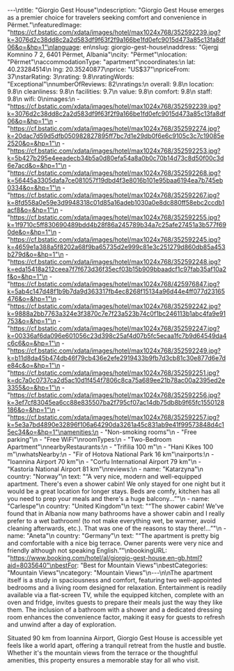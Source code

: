 ---\ntitle: "Giorgio Gest House"\ndescription: "Giorgio Gest House emerges as a premier choice for travelers seeking comfort and convenience in Përmet."\nfeaturedImage: "https://cf.bstatic.com/xdata/images/hotel/max1024x768/352592239.jpg?k=3076d2c38dd8c2a2d583df9f63f2f9a166be1fd0efc9015d473a85c13fa8df06&o=&hp=1"\nlanguage: en\nslug: giorgio-gest-house\naddress: "Gjergj Komnino 7 2, 6401 Përmet, Albania"\ncity: "Përmet"\nlocation: "Përmet"\naccommodationType: "apartment"\ncoordinates:\n  lat: 40.23284514\n  lng: 20.35240877\nprice: "US$37"\npriceFrom: 37\nstarRating: 3\nrating: 9.8\nratingWords: "Exceptional"\nnumberOfReviews: 82\nratings:\n  overall: 9.8\n  location: 9.8\n  cleanliness: 9.8\n  facilities: 9.7\n  value: 9.8\n  comfort: 9.8\n  staff: 9.8\n  wifi: 0\nimages:\n  - "https://cf.bstatic.com/xdata/images/hotel/max1024x768/352592239.jpg?k=3076d2c38dd8c2a2d583df9f63f2f9a166be1fd0efc9015d473a85c13fa8df06&o=&hp=1"\n  - "https://cf.bstatic.com/xdata/images/hotel/max1024x768/352592274.jpg?k=20dac7d59d5dfb050982827895ff7bc7d1e29db0f6e6c9105c3c7c19085e2520&o=&hp=1"\n  - "https://cf.bstatic.com/xdata/images/hotel/max1024x768/352592253.jpg?k=5b427b295e4eeadecb34b5a0d80efa54a8a0b0c70b14d73c8d50f00c3d6e7acd&o=&hp=1"\n  - "https://cf.bstatic.com/xdata/images/hotel/max1024x768/352592268.jpg?k=56445a3305dafa7ce081057f19dbd4f3e8016b101e95baa6194ea7b745eb0334&o=&hp=1"\n  - "https://cf.bstatic.com/xdata/images/hotel/max1024x768/352592267.jpg?k=8fd558a0e59e3d9948318c01d85a16adeb1030a0e8dc880ff58ebc2ccdb1acf8&o=&hp=1"\n  - "https://cf.bstatic.com/xdata/images/hotel/max1024x768/352592255.jpg?k=1f9710c5ff830690489bdd4b28f86a245789b34a7c25afe27451a3b577f690de&o=&hp=1"\n  - "https://cf.bstatic.com/xdata/images/hotel/max1024x768/352592245.jpg?k=4659e1a388a5f8202a68f9ba65735d2e999c81e3c251279d860db85a453b279d&o=&hp=1"\n  - "https://cf.bstatic.com/xdata/images/hotel/max1024x768/352592248.jpg?k=eda15418a212ceea7f7f673d36f35ecf03b15b909bbaadcf1c97fab35af10a2f&o=&hp=1"\n  - "https://cf.bstatic.com/xdata/images/hotel/max1024x768/425976847.jpg?k=5ab4c147d48f1b9b7da9d363317fb4ec8268f15134a96d44e4ff077d23165476&o=&hp=1"\n  - "https://cf.bstatic.com/xdata/images/hotel/max1024x768/352592242.jpg?k=9888a2bb7763a324e3f3870c7e7f23a523b74c0f1bc246113b1abc4fa9e91753&o=&hp=1"\n  - "https://cf.bstatic.com/xdata/images/hotel/max1024x768/352592247.jpg?k=00336af6da096e601056c23d398c25af4d07b5fc5ecaa1fc7b9d64549da4c6c6&o=&hp=1"\n  - "https://cf.bstatic.com/xdata/images/hotel/max1024x768/352592249.jpg?k=b11d8da45b474db46f79cb436e2efe2919433b9fb7d3cb81c30e877d6e7de84c&o=&hp=1"\n  - "https://cf.bstatic.com/xdata/images/hotel/max1024x768/352592251.jpg?k=dc7a0c0737ca2d5ac10d1f454f7806c8ca75a689ee21b78ac00a2395ed2e3355&o=&hp=1"\n  - "https://cf.bstatic.com/xdata/images/hotel/max1024x768/352592256.jpg?k=3ef7cf83045ea6cc88e835507ba2f795cf07ac14db75db8b9f65fc1550128186&o=&hp=1"\n  - "https://cf.bstatic.com/xdata/images/hotel/max1024x768/352592257.jpg?k=5e3a7bd4890e32896f106a64290da3261a45c831ab9e41f99573848d4c15ec34&o=&hp=1"\namenities:\n  - "Non-smoking rooms"\n  - "Free parking"\n  - "Free WiFi"\nroomTypes:\n  - "Two-Bedroom Apartment"\nnearbyRestaurants:\n  - "Trifilia 100 m"\n  - "Hani Kikes 100 m"\nwhatsNearby:\n  - "Fir of Hotova National Park 16 km"\nairports:\n  - "Ioannina Airport 70 km"\n  - "Corfu International Airport 79 km"\n  - "Kastoria National Airport 81 km"\nreviews:\n  - name: "Katarzyna"\n    country: "Norway"\n    text: "“A very nice, modern and well-equipped apartment. There's even a shower cabin! We only stayed for one night but it would be a great location for longer stays. Beds are comfy, kitchen has all you need to prep your meals and there's a huge balcony...”"\n  - name: "Carlespe"\n    country: "United Kingdom"\n    text: "“The shower cabin! We've found that in Albania now many bathrooms have a shower cabin and I really prefer to a wet bathroom! (to not make everything wet, be warmer, avoid cleaning afterwards, etc.). That was one of the reasons to stay there!...”"\n  - name: "Aneta"\n    country: "Germany"\n    text: "“The apartment is pretty big and comfortable with a nice big terrace. Owner parents were very nice and friendly although not speaking English.”"\nbookingURL: "https://www.booking.com/hotel/al/giorgio-gest-house.en-gb.html?aid=8035640"\nbestFor: "Best for Mountain Views"\nbestCategories: "Mountain Views"\ncategory: "Mountain Views"\n---\n\nThe apartment itself is a study in spaciousness and comfort, featuring two well-appointed bedrooms and a living room designed for relaxation. Entertainment is readily available via a flat-screen TV, while the equipped kitchen, complete with an oven and fridge, invites guests to prepare their meals just the way they like them. The inclusion of a bathroom with a shower and a dedicated dressing room enhances the convenience factor, making it easy for guests to refresh and unwind after a day of exploration.

Situated 90 km from Ioannina Airport, Giorgio Gest House is accessible yet feels like a world apart, offering a tranquil retreat from the hustle and bustle. Whether it's the mountain views from the terrace or the thoughtful amenities, this property ensures a memorable stay for all who visit.